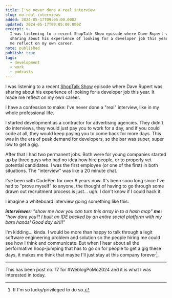 ```yaml
---
title: I've never done a real interview
slug: no-real-interviews
added: 2024-05-17T09:05:00.000Z
updated: 2024-05-17T09:05:00.000Z
excerpt: >-
  I was listening to a recent ShopTalk Show episode where Dave Rupert was
  sharing about his experience of looking for a developer job this year. It made
  me reflect on my own career.
note: published
publish: true
tags:
  - development
  - work
  - podcasts
---
```

I was listening to a recent [ShopTalk Show](https://shoptalkshow.com/615/) episode where Dave Rupert was sharing about his experience of looking for a developer job this year. It made me reflect on my own career.

I have a confession to make: I've never done a "real" interview, like in my whole professional life.

I started development as a contractor for advertising agencies. They didn't do interviews, they would just pay you to work for a day, and if you could code at all, they would keep paying you to come back for more days. This was in the era of peak demand for developers, so the bar was super, super low to get a gig. 

After that I had two permanent jobs. Both were for young companies started up by three guys who had no idea how hire people, or to properly vet potential candidates. I was the first employee (or one of the first) in both situations. The "interview" was like a 20 minute chat.

I've been with CodePen for over 8 years now. It's been sooo long since I've had to "prove myself" to anyone, the thought of having to go through some drawn out recruitment process is just... ugh. I don't know if I could hack it. 

I imagine a whiteboard interview going something like this:

***interviewer:** "show me how you can turn this array in to a hash map"
**me:** "how dare you?! I built an IDE backed by an entire social platform with my bare hands! Good day sir!!!"*

I'm kidding... kinda. I would be more than happy to talk through a legit software engineering problem and solution so the people hiring me could see how I think and communicate. But when I hear about all the performative hoop-jumping that has to go on for people to get a gig these days, it makes me think that maybe I'll just stay at this company forever[^1].


<hr>

This has been post no. 17 for #WeblogPoMo2024 and it is what I was interested in today.

[^1]: If I'm so lucky/privileged to do so.
